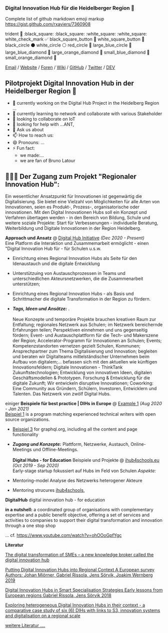 ### Digital Innovation Hub für die Heidelberger Region 👋


Complete list of github markdown emoji markup https://gist.github.com/rxaviers/7360908

trident :trident:	:black_square: :black_square:	:white_square: :white_square:
white_check_mark :white_check_mark:	black_square_button :black_square_button:	white_square_button :white_square_button:
black_circle :black_circle:	white_circle :white_circle:	red_circle :red_circle:
large_blue_circle :large_blue_circle:	large_blue_diamond :large_blue_diamond:	large_orange_diamond :large_orange_diamond:
small_blue_diamond :small_blue_diamond:	small_orange_diamond :small_orange_diamond:



[Email](mailto:martin.kaspar@ib.de) / [Website](https://ib-freiwilligendienste.de/job/1045/) / [Foren](https://github.com/fsj-digital/DigitalHub/discussions) / [Wiki](https://github.com/fsj-digital/DigitalHub/wiki) / [GitHub](https://github.com/fsj-digital) / [Twitter](https://twitter.com/digital__hubs) / [DEV](https://dev.to/wpfan2099)


## Pilotprojekt Digital Innovation Hub in der  Heidelberger Region 👋

- 🔭  currently working on the Digital Hub Project in the Heidelberg Region ...  
- 🌱  currently learning to network and collaborate with various Stakeholder
- 👯  looking to collaborate on IoT
- 🤔  looking for help with ...ANT, 
- 💬 Ask us about 
- 📫 How to reach us:
- 😄 Pronouns: ...
- ⚡ Fun fact: 
  - we made:...
  - we are fan of Bruno Latour 


## 👩🏼‍💻 Der Zugang zum Projekt "Regionaler Innovation Hub":

Ein wesentlicher Ansatzpunkt für Innovationen ist gegenwärtig die Digitalisierung. Sie bietet eine Vielzahl von Möglichkeiten für alle Arten von Innovationen, seien es Produkt-, Prozess-, organisatorische oder innovationen. Mit den Digital Innovationen Hubs soll ein Konzept und Verfahren übertagen werden - in den Bereich von Bildung, Schule und weitere soziale Projekte:  Start für Verbesserungen -  individuelle Beratung, Weiterbildung und Digitale Innovationen in der Region Heidelberg.


**Approach und Ansatz** @ [Digital Hub Initiative](https://www.youtube.com/watch?v=XdL7hKwE-UM&t=15s) _(Dec 2020 - Present)_ <br>
Eine Platform die Interaktion und Zusammemarbeit ermöglicht - einen "Digital Innovation Hub für - für Schulen u.s.w. 

 - Einrichtung eines Regional Innovation Hubs als Seite für den Idenaustauch und die digitale Entwicklung 
 - Unterstützuing von Austauschprozessen in Teams und unterschiedlichen Akteursnetzwerken, die die Zusammenarbeit unterstützen;
 - Einrichtung eines Regional Innovation Hubs - als Basis und Schrittmacher die digitale Transformation in der Region zu fördern. 
 
 - **_Tags, Ideen und Ansätze:_** .
<br><br>
Neue Konzepte und temporäre Projekte brauchen kreativen Raum zur Entfaltung; 
regionales Netzwerk aus Schulen;
im Netzwerk bereichernde Erfahrungen teilen; 
Perspektiven einnehmen und uns gegenseitig fördern; 
Event- und Austauschplattform für die Tech- und Makerszene der Region;
Accelerator-Programm für Innovationen an Schulen;
Events;
Kompetenzstandorten vernetzen gezielt Schulen, Kommunen;
Ansprechpartner zum Thema Digitalisierung und Innovation; 
begleiten und beraten wir Digitalteams mittelständischer Unternehmen beim Aufbau von digitalem;...
befassen sich mit den aktuellen wie künftigen Innovationsfeldern;
Digitale Innovationen - ThinkTank Zukunftstechnologien;
Entwicklung von innovativen Ideen, digitalen Geschäftsmodellen & Prototypen. Forschung & Entwicklung für die digitale Zukunft; 
Wir entwickeln disruptive Innovationen;
Coworking: Eine Community aus Gründern, Schülern, Investoren, Entwicklern und Talenten. Das Netzwerk von zwölf Digital Hubs.

einiger **Beispiele für best practice | DIHs in Europe** @ [Example 1](https://foundation.graphql.org/) _(Aug 2020 - Jan 2021)_ <br>
[Beispiel 1](https://developers.google.com/season-of-docs/docs/participants) is a program matching experienced technical writers with open source organizations.
  -  [Beispiel 3](https://graphql.org/faq/) for graphql.org, including all the content and page functionality

  - **_Zugang und Konzepte:_** Plattform, Netzwerke, Austauch, Online-Meetings und Offline-Meetings.
<br><br>
**Digital Hubs - for Education** Beispiele und Projekte  @ [ihub4schools.eu](https://www.ihub4schools.eu) _(Oct 2019 - Sep 2020)_ <br>
Early-stage startup fokussiert auf Hubs im Feld von Schulen 
*Aspekte:* 

  - Mentoring-model  [](https://www.ihub4schools.eu) Analyse des Netzwerks heterogener Akteure 
  - Mentoring strucures  [ihub4schools]([https://github.com/meeshkan/unmock-js](https://www.ihub4schools.eu)), 

**DigitalHub**
digital innovation hub - for education


**in a nutshell:** a coordinated group of organisations with complementary expertise and a public benefit objective, offering a set of services and activities to companies to support their digital transformation and innovation through a one stop shop

... cf. https://www.youtube.com/watch?v=ohOOoGpfYgc

 **Literatur**

[The digital transformation of SMEs – a new knowledge broker called the digital innovation hub](https://www.researchgate.net/publication/342131261_The_digital_transformation_of_SMEs_-a_new_knowledge_broker_called_the_digital_innovation_hub "Named link title")

[Putting Digital Innovation Hubs into Regional Context A European survey Authors: Johan Miörner, Gabriel Rissola, Jens Sörvik, Joakim  Wernberg 2019](https://publications.jrc.ec.europa.eu/repository/bitstream/JRC117910/jrc117910_dihs_survey_jrc_report_pubsy_online.pdf "Named link title")

[Digital Innovation Hubs in Smart Specialisation Strategies Early lessons from European regions Gabriel Rissola, Jens Sörvik 2018](https://www.researchgate.net/publication/328530001_Digital_Innovation_Hubs_in_Smart_Specialisation_Strategies "Named link title")

[Exploring heterogeneous Digital Innovation Hubs in their context - a comparative case study of six (6) DIHs with links to S3, innovation systems and digitalisation on a regional scale](https://www.researchgate.net/publication/336115378_Exploring_heterogeneous_Digital_Innovation_Hubs_in_their_context_-_a_comparative_case_study_of_six_6_DIHs_with_links_to_S3_innovation_systems_and_digitalisation_on_a_regional_scale "Named link title")

[weitere Literatur ....](https://wiki.openstreetmap.org/wiki/User:Tagtheworld/_Digital_Hubs: "Named link title")

